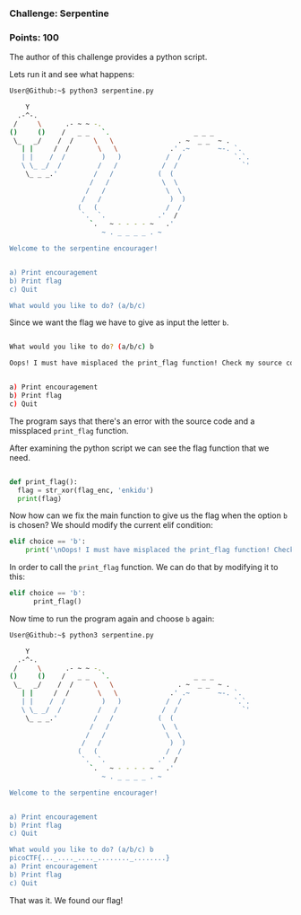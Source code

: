 ### Challenge: Serpentine
### Points: 100

The author of this challenge provides a python script. 

Lets run it and see what happens:

```bash
User@Github:~$ python3 serpentine.py 

    Y
  .-^-.
 /     \      .- ~ ~ -.
()     ()    /   _ _   `.                     _ _ _
 \_   _/    /  /     \   \                . ~  _ _  ~ .
   | |     /  /       \   \             .' .~       ~-. `.
   | |    /  /         )   )           /  /             `.`.
   \ \_ _/  /         /   /           /  /                `'
    \_ _ _.'         /   /           (  (
                    /   /             \  \
                   /   /               \  \
                  /   /                 )  )
                 (   (                 /  /
                  `.  `.             .'  /
                    `.   ~ - - - - ~   .'
                       ~ . _ _ _ _ . ~

Welcome to the serpentine encourager!


a) Print encouragement
b) Print flag
c) Quit

What would you like to do? (a/b/c)
```
Since we want the flag we have to give as input the letter `b`.
```bash

What would you like to do? (a/b/c) b

Oops! I must have misplaced the print_flag function! Check my source code!


a) Print encouragement
b) Print flag
c) Quit
```
The program says that there's an error with the source code and a missplaced `print_flag` function.

After examining the python script we can see the flag function that we need.

```python

def print_flag():
  flag = str_xor(flag_enc, 'enkidu')
  print(flag)

```

Now how can we fix the main function to give us the flag when the option `b` is chosen?
We should modify the current elif condition:
```python
elif choice == 'b':
    print('\nOops! I must have misplaced the print_flag function! Check my source code!\n\n')
```
In order to call the `print_flag` function.
We can do that by modifying it to this:
```python
elif choice == 'b':
      print_flag()
```
Now time to run the program again and choose `b` again:
```bash
User@Github:~$ python3 serpentine.py 

    Y
  .-^-.
 /     \      .- ~ ~ -.
()     ()    /   _ _   `.                     _ _ _
 \_   _/    /  /     \   \                . ~  _ _  ~ .
   | |     /  /       \   \             .' .~       ~-. `.
   | |    /  /         )   )           /  /             `.`.
   \ \_ _/  /         /   /           /  /                `'
    \_ _ _.'         /   /           (  (
                    /   /             \  \
                   /   /               \  \
                  /   /                 )  )
                 (   (                 /  /
                  `.  `.             .'  /
                    `.   ~ - - - - ~   .'
                       ~ . _ _ _ _ . ~

Welcome to the serpentine encourager!


a) Print encouragement
b) Print flag
c) Quit

What would you like to do? (a/b/c) b
picoCTF{..._...._...._........_........}
a) Print encouragement
b) Print flag
c) Quit
```
That was it. We found our flag!